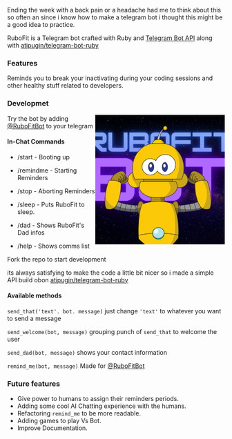 

Ending the week with a back pain or a headache had me to think about this so often an since i know how to make a telegram bot i thought this might be a good idea to practice.

RuboFit is a Telegram bot crafted with Ruby and [Telegram Bot API](https://core.telegram.org/bots/api) along with [atipugin/telegram-bot-ruby](https://github.com/atipugin/telegram-bot-ruby)

### Features

Reminds you to break your inactivating during your coding sessions and other healthy stuff related to developers.

### Developmet
<img src="assets\RuboFit.png" width="300px" style="float:right">

Try the bot by adding [@RuboFitBot](https://telegram.me/RuboFitBot) to your telegram

#### In-Chat Commands

  - /start - Booting up

  - /remindme - Starting Reminders

  - /stop - Aborting Reminders

  - /sleep - Puts RuboFit to sleep.

  - /dad - Shows RuboFit's Dad infos

  - /help - Shows comms list

Fork the repo to start development

its always satisfying to make the code a little bit nicer so i made a simple API build obon [atipugin/telegram-bot-ruby](https://github.com/atipugin/telegram-bot-ruby)

#### Available methods

`send_that('text'. bot. message)` just change `'text'` to whatever you want to send a message

`send_welcome(bot, message)` grouping punch of `send_that` to welcome the user

`send_dad(bot, message)` shows your contact information

`remind_me(bot, message)` Made for [@RuboFitBot](https://telegram.me/RuboFitBot)

### Future features 

- Give power to humans to assign their reminders periods.
- Adding some cool AI Chatting experience with the humans.
- Refactoring `remind_me` to be more readable.
- Adding games to play Vs Bot.
- Improve Documentation. 

